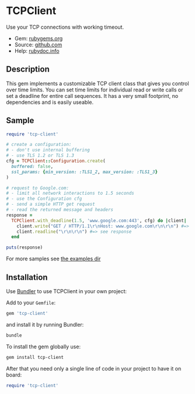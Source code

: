 # TCPClient

Use your TCP connections with working timeout.

- Gem: [rubygems.org](https://rubygems.org/gems/tcp-client)
- Source: [github.com](https://github.com/mblumtritt/tcp-client)
- Help: [rubydoc.info](https://rubydoc.info/github/mblumtritt/tcp-client/main/index)

## Description

This gem implements a customizable TCP client class that gives you control over time limits. You can set time limits for individual read or write calls or set a deadline for entire call sequences.
It has a very small footprint, no dependencies and is easily useable.

## Sample

```ruby
require 'tcp-client'

# create a configuration:
# - don't use internal buffering
# - use TLS 1.2 or TLS 1.3
cfg = TCPClient::Configuration.create(
  buffered: false,
  ssl_params: {min_version: :TLS1_2, max_version: :TLS1_3}
)

# request to Google.com:
# - limit all network interactions to 1.5 seconds
# - use the Configuration cfg
# - send a simple HTTP get request
# - read the returned message and headers
response =
  TCPClient.with_deadline(1.5, 'www.google.com:443', cfg) do |client|
    client.write("GET / HTTP/1.1\r\nHost: www.google.com\r\n\r\n") #=> 40
    client.readline("\r\n\r\n") #=> see response
  end

puts(response)
```

For more samples see [the examples dir](https://github.com/mblumtritt/tcp-client/tree/main/examples)

## Installation

Use [Bundler](http://gembundler.com/) to use TCPClient in your own project:

Add to your `Gemfile`:

```ruby
gem 'tcp-client'
```

and install it by running Bundler:

```bash
bundle
```

To install the gem globally use:

```bash
gem install tcp-client
```

After that you need only a single line of code in your project to have it on board:

```ruby
require 'tcp-client'
```
